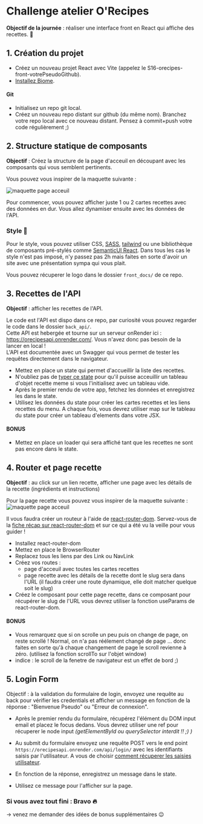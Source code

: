 # Challenge atelier O'Recipes

**Objectif de la journée** : réaliser une interface front en React qui affiche des recettes. 💪

## 1. Création du projet

- Créez un nouveau projet React avec Vite (appelez le S16-orecipes-front-votrePseudoGithub).
- [Installez Biome](https://github.com/O-clock-Mimir/S15-16-React-recaps/blob/main/recap-E01-outils.md#linter-et-formateur).

#### Git

- Initialisez un repo git local.
- Créez un nouveau repo distant sur github (du même nom). Branchez votre repo local avec ce nouveau distant.
  Pensez à commit+push votre code régulièrement ;)

## 2. Structure statique de composants

**Objectif** : Créez la structure de la page d'acceuil en découpant avec les composants qui vous semblent pertinents.

Vous pouvez vous inspirer de la maquette suivante :

![maquette page acceuil](./front_docs/maquette-page-acceuil.png)

Pour commencer, vous pouvez afficher juste 1 ou 2 cartes recettes avec des données en dur. Vous allez dynamiser ensuite avec les données de l'API.

### Style 🎨

Pour le style, vous pouvez utiliser CSS, [SASS](https://sass-lang.com/), [tailwind](https://tailwindcss.com/) ou une bibliothèque de composants pré-stylés comme [SemanticUI React](https://react.semantic-ui.com/).
Dans tous les cas le style n'est pas imposé, n'y passez pas 2h mais faites en sorte d'avoir un site avec une présentation sympa qui vous plait.

Vous pouvez récuperer le logo dans le dossier `front_docs/` de ce repo.

## 3. Recettes de l'API

**Objectif** : afficher les recettes de l'API.

Le code est l'API est dispo dans ce repo, par curiosité vous pouvez regarder le code dans le dossier `back_api/`.  
Cette API est hebergée et tourne sur un serveur onRender ici : https://orecipesapi.onrender.com/. Vous n'avez donc pas besoin de la lancer en local !  
L'API est documentée avec un Swagger qui vous permet de tester les requêtes directement dans le navigateur.

- Mettez en place un state qui permet d'accueillir la liste des recettes.
- N'oubliez pas de [typer ce state](https://github.com/O-clock-Mimir/S15-16-React-recaps/blob/main/recap-E03-typescript.md) pour qu'il puisse acceuillir un tableau d'objet recette meme si vous l'initialisez avec un tableau vide.
- Après le premier rendu de votre app, fetchez les données et enregistrez les dans le state.
- Utilisez les données du state pour créer les cartes recettes et les liens recettes du menu. A chaque fois, vous devrez utiliser map sur le tableau du state pour créer un tableau d'elements dans votre JSX.

#### BONUS

- Mettez en place un loader qui sera affiché tant que les recettes ne sont pas encore dans le state.

## 4. Router et page recette

**Objectif** : au click sur un lien recette, afficher une page avec les détails de la recette (ingrédients et instructions)

Pour la page recette vous pouvez vous inspirer de la maquette suivante :
![maquette page acceuil](./front_docs/maquette-page-recette.png)

Il vous faudra créer un routeur à l'aide de [react-router-dom](https://reactrouter.com/en/main). Servez-vous de la [fiche récap sur react-router-dom](https://github.com/O-clock-Mimir/S15-16-React-recaps/blob/main/recap-E06-react-router-dom.md) et sur ce qui a été vu la veille pour vous guider !

- Installez react-router-dom
- Mettez en place le BrowserRouter
- Replacez tous les liens par des Link ou NavLink
- Créez vos routes :
  - page d'acceuil avec toutes les cartes recettes
  - page recette avec les détails de la recette dont le slug sera dans l'URL (il faudra créer une route dynamique, elle doit matcher quelque soit le slug)
- Créez le composant pour cette page recette, dans ce composant pour récupérer le slug de l'URL vous devrez utiliser la fonction useParams de react-router-dom.

#### BONUS

- Vous remarquez que si on scrolle un peu puis on change de page, on reste scrollé ! Normal, on n'a pas réélement changé de page ... donc faites en sorte qu'à chaque changement de page le scroll revienne à zéro. (utilisez la fonction scrollTo sur l'objet window)
- indice : le scroll de la fenetre de navigateur est un effet de bord ;)

## 5. Login Form

Objectif : à la validation du formulaire de login, envoyez une requête au back pour vérifier les credentials et afficher un message en fonction de la réponse : "Bienvenue Pseudo" ou "Erreur de connexion".

- Après le premier rendu du formulaire, récupérez l'élément du DOM input email et placez le focus dedans. Vous devrez utiliser une ref pour récuperer le node input _(getElementById ou querySelector interdit !! ;) )_

- Au submit du formulaire envoyez une requête POST vers le end point `https://orecipesapi.onrender.com/api/login/` avec les identifiants saisis par l'utilisateur. A vous de choisir [comment récuperer les saisies utilisateur](https://github.com/O-clock-Pavlova/S15-16-react-recaps-SoleneOclock/blob/main/E04-formulaires.md).
- En fonction de la réponse, enregistrez un message dans le state.
- Utilisez ce message pour l'afficher sur la page.

### Si vous avez tout fini : Bravo 🔥

-> venez me demander des idées de bonus supplémentaires 😉
